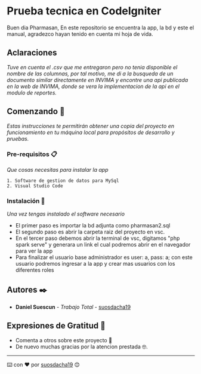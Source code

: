 # Prueba tecnica en CodeIgniter
Buen dia Pharmasan,
En este repositorio se encuentra la app, la bd y este el manual, agradezco hayan tenido en cuenta mi hoja de vida.

## Aclaraciones

_Tuve en cuenta el .csv que me entregaron pero no tenia disponible el nombre de las columnas, por tal motivo, me di a la busqueda de un documento similar directamente en INVIMA y encontre una api publicada en la web de INVIMA, donde se vera la implementacion de la api en el modulo de reportes._

## Comenzando 🚀

_Estas instrucciones te permitirán obtener una copia del proyecto en funcionamiento en tu máquina local para propósitos de desarrollo y pruebas._


### Pre-requisitos 📋

_Que cosas necesitas para instalar la app_

```
1. Software de gestion de datos para MySql
2. Visual Studio Code
```

### Instalación 🔧

_Una vez tengas instalado el software necesario_
* El primer paso es importar la bd adjunta como pharmasan2.sql
* El segundo paso es abrir la carpeta raiz del proyecto en vsc.
* En el tercer paso debemos abrir la terminal de vsc, digitamos "php spark serve" y generara un link el cual podremos abrir en el navegador para ver la app
* Para finalizar el usuario base administrador es user: a, pass: a; con este usuario podremos ingresar a la app y crear mas usuarios con los diferentes roles


## Autores ✒️

* **Daniel Suescun** - *Trabajo Total* - [suosdacha19](https://github.com/suosdacha19)

## Expresiones de Gratitud 🎁

* Comenta a otros sobre este proyecto 📢
* De nuevo muchas gracias por la atencion prestada 🤓.

---
⌨️ con ❤️ por [suosdacha19](https://github.com/suosdacha19) 😊
